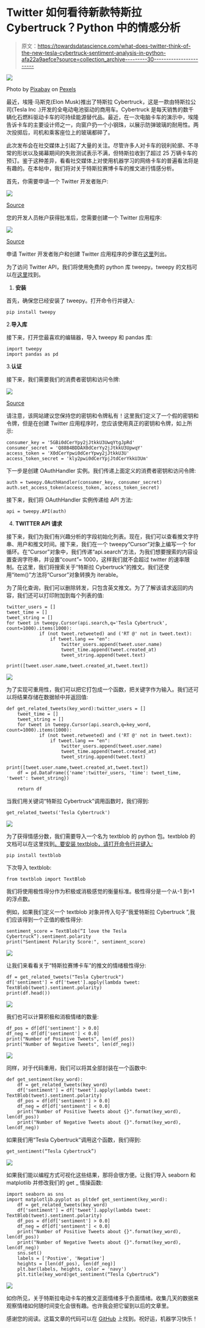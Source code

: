 # Twitter 如何看待新款特斯拉 Cybertruck？Python 中的情感分析

> 原文：<https://towardsdatascience.com/what-does-twitter-think-of-the-new-tesla-cybertruck-sentiment-analysis-in-python-afa22a9aefce?source=collection_archive---------30----------------------->

![](img/c4073e18c27941566b53e3d5e23a5cad.png)

Photo by [Pixabay](https://www.pexels.com/@pixabay) on [Pexels](https://www.pexels.com/photo/close-up-of-illuminated-text-against-black-background-258083/)

最近，埃隆·马斯克(Elon Musk)推出了特斯拉 Cybertruck，这是一款由特斯拉公司(Tesla Inc .)开发的全电动电池驱动的商用车。Cybertruck 是每天销售的数千辆化石燃料驱动卡车的可持续能源替代品。最近，在一次电脑卡车的演示中，埃隆告诉卡车的主要设计师之一，向窗户扔一个小钢珠，以展示防弹玻璃的耐用性。两次投掷后，司机和乘客座位上的玻璃都碎了。

此次发布会在社交媒体上引起了大量的关注。尽管许多人对卡车的锐利轮廓、不寻常的形状以及揭幕期间的失败测试表示不满，但特斯拉收到了超过 25 万辆卡车的预订。鉴于这种差异，看看社交媒体上对使用机器学习的网络卡车的普遍看法将是有趣的。在本帖中，我们将对关于特斯拉赛博卡车的推文进行情感分析。

首先，你需要申请一个 Twitter 开发者账户:

![](img/8de478e493cd200d2ddb35292f06e27d.png)

[Source](https://projects.raspberrypi.org/en/projects/getting-started-with-the-twitter-api/3)

您的开发人员帐户获得批准后，您需要创建一个 Twitter 应用程序:

![](img/535749c04db1726dafff300aac41628c.png)

[Source](https://projects.raspberrypi.org/en/projects/getting-started-with-the-twitter-api/4)

申请 Twitter 开发者账户和创建 Twitter 应用程序的步骤在[这里](https://projects.raspberrypi.org/en/projects/getting-started-with-the-twitter-api/4)列出。

为了访问 Twitter API，我们将使用免费的 python 库 tweepy。tweepy 的文档可以在[这里](https://tweepy.readthedocs.io/en/latest/getting_started.html)找到。

1.  **安装**

首先，确保您已经安装了 tweepy。打开命令行并键入:

```
pip install tweepy
```

2.**导入库**

接下来，打开您最喜欢的编辑器，导入 tweepy 和 pandas 库:

```
import tweepy
import pandas as pd
```

3.**认证**

接下来，我们需要我们的消费者密钥和访问令牌:

![](img/6e8d1ea132e104bb6c262ddad9d50495.png)

[Source](https://projects.raspberrypi.org/en/projects/getting-started-with-the-twitter-api/4)

请注意，该网站建议您保持您的密钥和令牌私有！这里我们定义了一个假的密钥和令牌，但是在创建 Twitter 应用程序时，您应该使用真正的密钥和令牌，如上所示:

```
consumer_key = '5GBi0dCerYpy2jJtkkU3UwqYtgJpRd' 
consumer_secret = 'Q88B4BDDAX0dCerYy2jJtkkU3UpwqY'
access_token = 'X0dCerYpwi0dCerYpwy2jJtkkU3U'
access_token_secret = 'kly2pwi0dCerYpjJtdCerYkkU3Um'
```

下一步是创建 OAuthHandler 实例。我们传递上面定义的消费者密钥和访问令牌:

```
auth = tweepy.OAuthHandler(consumer_key, consumer_secret)
auth.set_access_token(access_token, access_token_secret)
```

接下来，我们将 OAuthHandler 实例传递给 API 方法:

```
api = tweepy.API(auth)
```

4. **TWITTER API 请求**

接下来，我们为我们有兴趣分析的字段初始化列表。现在，我们可以查看推文字符串、用户和推文时间。接下来，我们在一个 tweepy“Cursor”对象上编写一个 for 循环。在“Cursor”对象中，我们传递“api.search”方法，为我们想要搜索的内容设置查询字符串，并设置“count”= 1000，这样我们就不会超过 twitter 的速率限制。在这里，我们将搜索关于“特斯拉 Cybertruck”的推文。我们还使用“item()”方法将“Cursor”对象转换为 iterable。

为了简化查询，我们可以删除转发，只包含英文推文。为了了解该请求返回的内容，我们还可以打印附加到每个列表的值:

```
twitter_users = []
tweet_time = []
tweet_string = []
for tweet in tweepy.Cursor(api.search,q='Tesla Cybertruck', count=1000).items(1000):
            if (not tweet.retweeted) and ('RT @' not in tweet.text):
                if tweet.lang == "en":
                    twitter_users.append(tweet.user.name)
                    tweet_time.append(tweet.created_at)
                    tweet_string.append(tweet.text)
                    print([tweet.user.name,tweet.created_at,tweet.text])
```

![](img/01f5d6d0366ec51e6137b0a803dd2080.png)

为了实现可重用性，我们可以把它打包成一个函数，把关键字作为输入。我们还可以将结果存储在数据帧中并返回值:

```
def get_related_tweets(key_word):twitter_users = []
    tweet_time = []
    tweet_string = [] 
    for tweet in tweepy.Cursor(api.search,q=key_word, count=1000).items(1000):
            if (not tweet.retweeted) and ('RT @' not in tweet.text):
                if tweet.lang == "en":
                    twitter_users.append(tweet.user.name)
                    tweet_time.append(tweet.created_at)
                    tweet_string.append(tweet.text)
                    print([tweet.user.name,tweet.created_at,tweet.text])
    df = pd.DataFrame({'name':twitter_users, 'time': tweet_time, 'tweet': tweet_string})

    return df
```

当我们用关键词“特斯拉 Cybertruck”调用函数时，我们得到:

```
get_related_tweets('Tesla Cybertruck')
```

![](img/db176b986aa646d1cc28a95343abb599.png)

为了获得情感分数，我们需要导入一个名为 textblob 的 python 包。textblob 的文档可以在这里找到[。要安装 textblob，请打开命令行并键入:](https://textblob.readthedocs.io/en/dev/)

```
pip install textblob
```

下次导入 textblob:

```
from textblob import TextBlob
```

我们将使用极性得分作为积极或消极感觉的衡量标准。极性得分是一个从-1 到+1 的浮点数。

例如，如果我们定义一个 textblob 对象并传入句子“我爱特斯拉 Cybertruck ”,我们应该得到一个正值的极性得分:

```
sentiment_score = TextBlob(“I love the Tesla Cybertruck”).sentiment.polarity
print("Sentiment Polarity Score:", sentiment_score)
```

![](img/43703cb93427dca4d0ee5dd5f6bee937.png)

让我们来看看关于“特斯拉赛博卡车”的推文的情绪极性得分:

```
df = get_related_tweets("Tesla Cybertruck")
df['sentiment'] = df['tweet'].apply(lambda tweet: TextBlob(tweet).sentiment.polarity)
print(df.head())
```

![](img/d77c8007e638d8c31f6ad3487b419015.png)

我们也可以计算积极和消极情绪的数量:

```
df_pos = df[df['sentiment'] > 0.0]
df_neg = df[df['sentiment'] < 0.0]
print("Number of Positive Tweets", len(df_pos))
print("Number of Negative Tweets", len(df_neg))
```

![](img/fa0e95cc5f9a8376cd84438cfe1153a3.png)

同样，对于代码重用，我们可以将其全部封装在一个函数中:

```
def get_sentiment(key_word):
    df = get_related_tweets(key_word)
    df['sentiment'] = df['tweet'].apply(lambda tweet: TextBlob(tweet).sentiment.polarity)
    df_pos = df[df['sentiment'] > 0.0]
    df_neg = df[df['sentiment'] < 0.0]
    print("Number of Positive Tweets about {}".format(key_word), len(df_pos))
    print("Number of Negative Tweets about {}".format(key_word), len(df_neg))
```

如果我们用“Tesla Cybertruck”调用这个函数，我们得到:

```
get_sentiment(“Tesla Cybertruck”)
```

![](img/ff702c72af6025f7285e968a8304832b.png)

如果我们能以编程方式可视化这些结果，那将会很方便。让我们导入 seaborn 和 matplotlib 并修改我们的 get _ 情操函数:

```
import seaborn as sns
import matplotlib.pyplot as pltdef get_sentiment(key_word):
    df = get_related_tweets(key_word)
    df['sentiment'] = df['tweet'].apply(lambda tweet: TextBlob(tweet).sentiment.polarity)
    df_pos = df[df['sentiment'] > 0.0]
    df_neg = df[df['sentiment'] < 0.0]
    print("Number of Positive Tweets about {}".format(key_word), len(df_pos))
    print("Number of Negative Tweets about {}".format(key_word), len(df_neg))
    sns.set()
    labels = ['Postive', 'Negative']
    heights = [len(df_pos), len(df_neg)]
    plt.bar(labels, heights, color = 'navy')
    plt.title(key_word)get_sentiment(“Tesla Cybertruck”)
```

![](img/890008b46f6b325dea17acccf82bef63.png)

如你所见，关于特斯拉电动卡车的推文正面情绪多于负面情绪。收集几天的数据来观察情绪如何随时间变化会很有趣。也许我会把它留到以后的文章里。

感谢您的阅读。这篇文章的代码可以在 [GitHub](https://github.com/spierre91/medium_code) 上找到。祝好运，机器学习快乐！